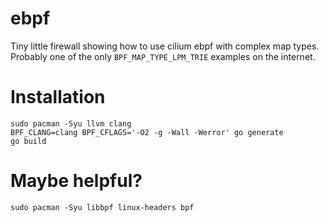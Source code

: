 # ebpf

Tiny little firewall showing how to use cilium ebpf with complex map types. 
Probably one of the only `BPF_MAP_TYPE_LPM_TRIE` examples on the internet. 

# Installation

```
sudo pacman -Syu llvm clang
BPF_CLANG=clang BPF_CFLAGS='-O2 -g -Wall -Werror' go generate
go build
```

# Maybe helpful?

```
sudo pacman -Syu libbpf linux-headers bpf 
```
